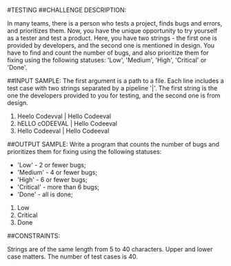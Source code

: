 #TESTING
##CHALLENGE DESCRIPTION:

In many teams, there is a person who tests a project, finds bugs and errors, and prioritizes them.
Now, you have the unique opportunity to try yourself as a tester and test a product. Here, you have two strings - the first one is provided by developers, and the second one is mentioned in design. You have to find and count the number of bugs, and also prioritize them for fixing using the following statuses: 'Low', 'Medium', 'High', 'Critical' or 'Done'.

##INPUT SAMPLE:
The first argument is a path to a file. Each line includes a test case with two strings separated by a pipeline '|'. The first string is the one the developers provided to you for testing, and the second one is from design.

1. Heelo Codevval | Hello Codeeval
2. hELLO cODEEVAL | Hello Codeeval
3. Hello Codeeval | Hello Codeeval

##OUTPUT SAMPLE:
Write a program that counts the number of bugs and prioritizes them for fixing using the following statuses: 

* 'Low' - 2 or fewer bugs; 
* 'Medium' - 4 or fewer bugs; 
* 'High' - 6 or fewer bugs;
* 'Critical' - more than 6 bugs;
* 'Done' - all is done; 

1. Low
2. Critical
3. Done

##CONSTRAINTS:

Strings are of the same length from 5 to 40 characters.
Upper and lower case matters.
The number of test cases is 40.

